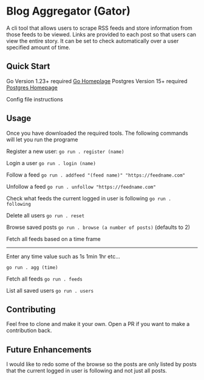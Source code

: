 # Blog Aggregator (Gator)
A cli tool that allows users to scrape RSS feeds and store information from those feeds to be viewed.
Links are provided to each post so that users can view the entire story.  It can be set to check automatically
over a user specified amount of time.

## Quick Start
Go Version 1.23+ required [Go Homeplage](https://go.dev/)
Postgres Version 15+ required [Postgres Homepage](https://www.postgresql.org/)

Config file instructions

## Usage

Once you have downloaded the required tools.  The following commands will let you run the programe

Register a new user:
`go run . register (name)`

Login a user
`go run . login (name)`

Follow a feed
`go run . addfeed "(feed name)" "https://feedname.com"`

Unfollow a feed
`go run . unfollow "https://feedname.com"`

Check what feeds the current logged in user is following
`go run . following`

Delete all users
`go run . reset`

Browse saved posts
`go run . browse (a number of posts)`
(defaults to 2)

Fetch all feeds based on a time frame
___
Enter any time value such as 1s 1min 1hr etc...

`go run . agg (time)`


Fetch all feeds
`go run . feeds`

List all saved users
`go run . users`

## Contributing
Feel free to clone and make it your own.  Open a PR if you want to make a contribution back.  

## Future Enhancements
I would like to redo some of the browse so the posts are only listed by posts that the current logged in user is following and not just all posts.  

